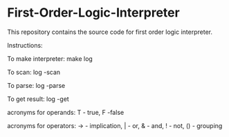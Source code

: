 # First-Order-Logic-Interpreter

This repository contains the source code for first order logic interpreter.

Instructions:

To make interpreter: make log

To scan: log -scan

To parse: log -parse

To get result: log -get

acronyms for operands: T - true, F -false

acronyms for operators: -> - implication, | - or, & - and, ! - not, () - grouping
